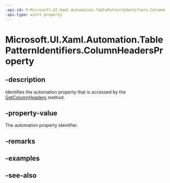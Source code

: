 ```yaml
---
-api-id: P:Microsoft.UI.Xaml.Automation.TablePatternIdentifiers.ColumnHeadersProperty
-api-type: winrt property
---
```


<!-- Property syntax
public Windows.UI.Xaml.Automation.AutomationProperty ColumnHeadersProperty { get; }
-->

# Microsoft.UI.Xaml.Automation.TablePatternIdentifiers.ColumnHeadersProperty

## -description
Identifies the automation property that is accessed by the [GetColumnHeaders](../microsoft.ui.xaml.automation.provider/itableprovider_getcolumnheaders_680116478.md) method.

## -property-value
The automation property identifier.

## -remarks

## -examples

## -see-also

